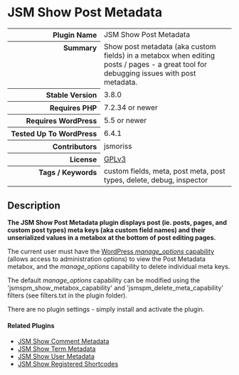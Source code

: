 <h1>JSM Show Post Metadata</h1>

<table>
<tr><th align="right" valign="top" nowrap>Plugin Name</th><td>JSM Show Post Metadata</td></tr>
<tr><th align="right" valign="top" nowrap>Summary</th><td>Show post metadata (aka custom fields) in a metabox when editing posts / pages - a great tool for debugging issues with post metadata.</td></tr>
<tr><th align="right" valign="top" nowrap>Stable Version</th><td>3.8.0</td></tr>
<tr><th align="right" valign="top" nowrap>Requires PHP</th><td>7.2.34 or newer</td></tr>
<tr><th align="right" valign="top" nowrap>Requires WordPress</th><td>5.5 or newer</td></tr>
<tr><th align="right" valign="top" nowrap>Tested Up To WordPress</th><td>6.4.1</td></tr>
<tr><th align="right" valign="top" nowrap>Contributors</th><td>jsmoriss</td></tr>
<tr><th align="right" valign="top" nowrap>License</th><td><a href="https://www.gnu.org/licenses/gpl.txt">GPLv3</a></td></tr>
<tr><th align="right" valign="top" nowrap>Tags / Keywords</th><td>custom fields, meta, post meta, post types, delete, debug, inspector</td></tr>
</table>

<h2>Description</h2>

<p><strong>The JSM Show Post Metadata plugin displays post (ie. posts, pages, and custom post types) meta keys (aka custom field names) and their unserialized values in a metabox at the bottom of post editing pages.</strong></p>

<p>The current user must have the <a href="https://wordpress.org/support/article/roles-and-capabilities/#manage_options">WordPress <em>manage_options</em> capability</a> (allows access to administration options) to view the Post Metadata metabox, and the <em>manage_options</em> capability to delete individual meta keys.</p>

<p>The default <em>manage_options</em> capability can be modified using the 'jsmspm_show_metabox_capability' and 'jsmspm_delete_meta_capability' filters (see filters.txt in the plugin folder).</p>

<p>There are no plugin settings - simply install and activate the plugin.</p>

<h4>Related Plugins</h4>

<ul>
<li><a href="https://wordpress.org/plugins/jsm-show-comment-meta/">JSM Show Comment Metadata</a></li>
<li><a href="https://wordpress.org/plugins/jsm-show-term-meta/">JSM Show Term Metadata</a></li>
<li><a href="https://wordpress.org/plugins/jsm-show-user-meta/">JSM Show User Metadata</a></li>
<li><a href="https://wordpress.org/plugins/jsm-show-registered-shortcodes/">JSM Show Registered Shortcodes</a></li>
</ul>

